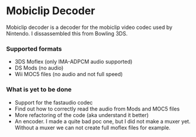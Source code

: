 # Mobiclip Decoder
Mobiclip decoder is a decoder for the mobiclip video codec used by Nintendo. I dissassembled this from Bowling 3DS.

### Supported formats
- 3DS Moflex (only IMA-ADPCM audio supported)
- DS Mods (no audio)
- Wii MOC5 files (no audio and not full speed)

### What is yet to be done
- Support for the fastaudio codec
- Find out how to correctly read the audio from Mods and MOC5 files
- More refactoring of the code (aka understand it better)
- An encoder. I made a quite bad poc one, but I did not make a muxer yet. Without a muxer we can not create full moflex files for example.
